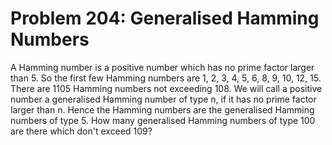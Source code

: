 # Problem 204: Generalised Hamming Numbers
A Hamming number is a positive number which has no prime factor larger
than 5. So the first few Hamming numbers are 1, 2, 3, 4, 5, 6, 8, 9, 10,
12, 15. There are 1105 Hamming numbers not exceeding 108. We will call a
positive number a generalised Hamming number of type n, if it has no
prime factor larger than n. Hence the Hamming numbers are the
generalised Hamming numbers of type 5. How many generalised Hamming
numbers of type 100 are there which don't exceed 109?
